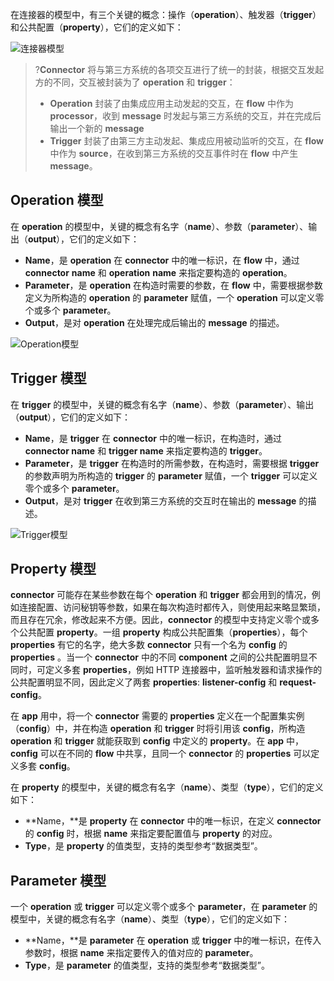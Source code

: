 在连接器的模型中，有三个关键的概念：操作（**operation**）、触发器（**trigger**）和公共配置（**property**），它们的定义如下：

![连接器模型](https://main.qcloudimg.com/raw/640793293fae5ba9f640e5364080c056/%E8%BF%9E%E6%8E%A5%E5%99%A8%E6%A8%A1%E5%9E%8B.png)

>?**Connector** 将与第三方系统的各项交互进行了统一的封装，根据交互发起方的不同，交互被封装为了 **operation** 和 **trigger**：
> - **Operation** 封装了由集成应用主动发起的交互，在 **flow** 中作为 **processor**，收到 **message** 时发起与第三方系统的交互，并在完成后输出一个新的 **message**
> - **Trigger** 封装了由第三方主动发起、集成应用被动监听的交互，在 **flow** 中作为 **source**，在收到第三方系统的交互事件时在 **flow** 中产生 **message**。

##  Operation 模型

在 **operation** 的模型中，关键的概念有名字（**name**）、参数（**parameter**）、输出（**output**），它们的定义如下：

- **Name**，是 **operation** 在 **connector** 中的唯一标识，在 **flow** 中，通过 **connector** **name** 和 **operation** **name** 来指定要构造的 **operation**。
- **Parameter**，是 **operation** 在构造时需要的参数，在 **flow** 中，需要根据参数定义为所构造的 **operation** 的 **parameter** 赋值，一个 **operation** 可以定义零个或多个 **parameter**。
- **Output**，是对 **operation** 在处理完成后输出的 **message** 的描述。

![Operation模型](https://main.qcloudimg.com/raw/fdb7e3cff83bfde00984db44ffe56905/Operation%E6%A8%A1%E5%9E%8B.png)

## Trigger 模型

在 **trigger** 的模型中，关键的概念有名字（**name**）、参数（**parameter**）、输出（**output**），它们的定义如下：

- **Name**，是 **trigger** 在 **connector** 中的唯一标识，在构造时，通过 **connector name** 和 **trigger name** 来指定要构造的 **trigger**。
- **Parameter**，是 **trigger** 在构造时的所需参数，在构造时，需要根据 **trigger** 的参数声明为所构造的 **trigger** 的 **parameter** 赋值，一个 **trigger** 可以定义零个或多个 **parameter**。
- **Output**，是对 **trigger** 在收到第三方系统的交互时在输出的 **message** 的描述。

![Trigger模型](https://main.qcloudimg.com/raw/984316cb543f5ea34331dfbd5b43603b/Trigger%E6%A8%A1%E5%9E%8B.png)

##  Property 模型

**connector** 可能存在某些参数在每个 **operation** 和 **trigger** 都会用到的情况，例如连接配置、访问秘钥等参数，如果在每次构造时都传入，则使用起来略显繁琐，而且存在冗余，修改起来不方便。因此，**connector** 的模型中支持定义零个或多个公共配置 **property**。一组 **property** 构成公共配置集（**properties**），每个 **properties** 有它的名字，绝大多数 **connector** 只有一个名为 **config** 的 **properties** 。当一个 **connector** 中的不同 **component** 之间的公共配置明显不同时，可定义多套 **properties**，例如 HTTP 连接器中，监听触发器和请求操作的公共配置明显不同，因此定义了两套 **properties**: **listener-config** 和 **request-config**。

在 **app** 用中，将一个 **connector** 需要的 **properties** 定义在一个配置集实例（**config**）中，并在构造 **operation** 和 **trigger** 时将引用该 **config**，所构造 **operation** 和 **trigger** 就能获取到 **config** 中定义的 **property**。在 **app** 中，**config** 可以在不同的 **flow** 中共享，且同一个 **connector** 的 **properties** 可以定义多套 **config**。

在 **property** 的模型中，关键的概念有名字（**name**）、类型（**type**），它们的定义如下：

- **Name，**是 **property** 在 **connector** 中的唯一标识，在定义 **connector** 的 **config** 时，根据 **name** 来指定要配置值与 **property** 的对应。
- **Type**，是 **property** 的值类型，支持的类型参考“数据类型”。

## Parameter 模型

一个 **operation** 或 **trigger** 可以定义零个或多个 **parameter**，在 **parameter** 的模型中，关键的概念有名字（**name**）、类型（**type**），它们的定义如下：

- **Name，**是 **parameter** 在 **operation** 或 **trigger** 中的唯一标识，在传入参数时，根据 **name** 来指定要传入的值对应的 **parameter**。
- **Type**，是 **parameter** 的值类型，支持的类型参考“数据类型”。
